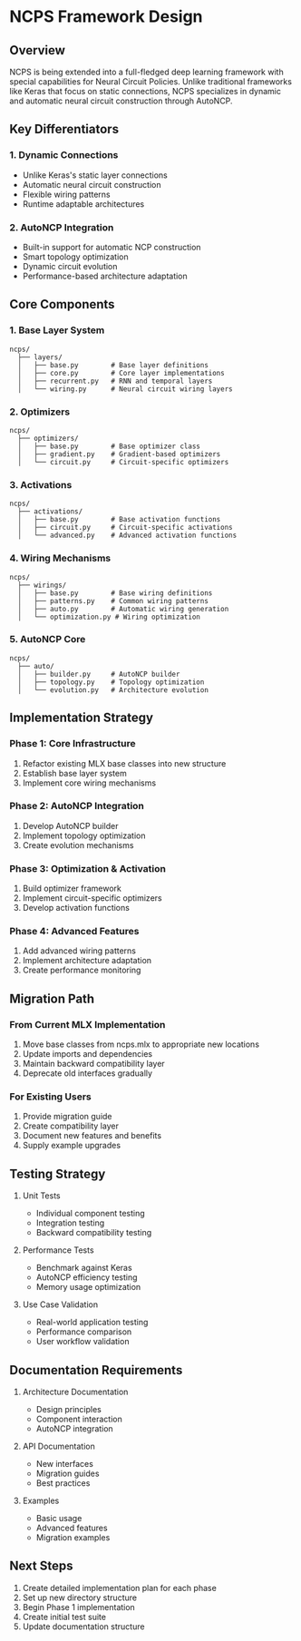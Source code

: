 # NCPS Framework Design

## Overview

NCPS is being extended into a full-fledged deep learning framework with special capabilities for Neural Circuit Policies. Unlike traditional frameworks like Keras that focus on static connections, NCPS specializes in dynamic and automatic neural circuit construction through AutoNCP.

## Key Differentiators

### 1. Dynamic Connections
- Unlike Keras's static layer connections
- Automatic neural circuit construction
- Flexible wiring patterns
- Runtime adaptable architectures

### 2. AutoNCP Integration
- Built-in support for automatic NCP construction
- Smart topology optimization
- Dynamic circuit evolution
- Performance-based architecture adaptation

## Core Components

### 1. Base Layer System
```
ncps/
  ├── layers/
  │   ├── base.py        # Base layer definitions
  │   ├── core.py        # Core layer implementations
  │   ├── recurrent.py   # RNN and temporal layers
  │   └── wiring.py      # Neural circuit wiring layers
```

### 2. Optimizers
```
ncps/
  ├── optimizers/
  │   ├── base.py        # Base optimizer class
  │   ├── gradient.py    # Gradient-based optimizers
  │   └── circuit.py     # Circuit-specific optimizers
```

### 3. Activations
```
ncps/
  ├── activations/
  │   ├── base.py        # Base activation functions
  │   ├── circuit.py     # Circuit-specific activations
  │   └── advanced.py    # Advanced activation functions
```

### 4. Wiring Mechanisms
```
ncps/
  ├── wirings/
  │   ├── base.py        # Base wiring definitions
  │   ├── patterns.py    # Common wiring patterns
  │   ├── auto.py        # Automatic wiring generation
  │   └── optimization.py # Wiring optimization
```

### 5. AutoNCP Core
```
ncps/
  ├── auto/
  │   ├── builder.py     # AutoNCP builder
  │   ├── topology.py    # Topology optimization
  │   └── evolution.py   # Architecture evolution
```

## Implementation Strategy

### Phase 1: Core Infrastructure
1. Refactor existing MLX base classes into new structure
2. Establish base layer system
3. Implement core wiring mechanisms

### Phase 2: AutoNCP Integration
1. Develop AutoNCP builder
2. Implement topology optimization
3. Create evolution mechanisms

### Phase 3: Optimization & Activation
1. Build optimizer framework
2. Implement circuit-specific optimizers
3. Develop activation functions

### Phase 4: Advanced Features
1. Add advanced wiring patterns
2. Implement architecture adaptation
3. Create performance monitoring

## Migration Path

### From Current MLX Implementation
1. Move base classes from ncps.mlx to appropriate new locations
2. Update imports and dependencies
3. Maintain backward compatibility layer
4. Deprecate old interfaces gradually

### For Existing Users
1. Provide migration guide
2. Create compatibility layer
3. Document new features and benefits
4. Supply example upgrades

## Testing Strategy

1. Unit Tests
   - Individual component testing
   - Integration testing
   - Backward compatibility testing

2. Performance Tests
   - Benchmark against Keras
   - AutoNCP efficiency testing
   - Memory usage optimization

3. Use Case Validation
   - Real-world application testing
   - Performance comparison
   - User workflow validation

## Documentation Requirements

1. Architecture Documentation
   - Design principles
   - Component interaction
   - AutoNCP integration

2. API Documentation
   - New interfaces
   - Migration guides
   - Best practices

3. Examples
   - Basic usage
   - Advanced features
   - Migration examples

## Next Steps

1. Create detailed implementation plan for each phase
2. Set up new directory structure
3. Begin Phase 1 implementation
4. Create initial test suite
5. Update documentation structure